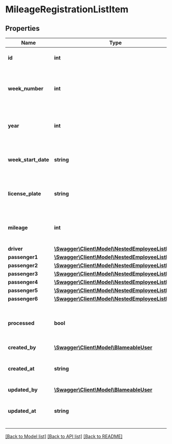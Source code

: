 # MileageRegistrationListItem

## Properties
Name | Type | Description | Notes
------------ | ------------- | ------------- | -------------
**id** | **int** | ID of the mileage registration. | [optional] 
**week_number** | **int** | (deprecated) The weeknumber the mileage registration applies to. | [optional] 
**year** | **int** | (deprecated) The year the mileage registration applies to. | [optional] 
**week_start_date** | **string** | The start date, in Y-m-d, of the week this entry is for. | [optional] 
**license_plate** | **string** | The licence plate that belongs to this milage registration. | [optional] 
**mileage** | **int** | The mileage associated with this mileage registration | [optional] 
**driver** | [**\Swagger\Client\Model\NestedEmployeeListItem**](NestedEmployeeListItem.md) |  | [optional] 
**passenger1** | [**\Swagger\Client\Model\NestedEmployeeListItem**](NestedEmployeeListItem.md) |  | [optional] 
**passenger2** | [**\Swagger\Client\Model\NestedEmployeeListItem**](NestedEmployeeListItem.md) |  | [optional] 
**passenger3** | [**\Swagger\Client\Model\NestedEmployeeListItem**](NestedEmployeeListItem.md) |  | [optional] 
**passenger4** | [**\Swagger\Client\Model\NestedEmployeeListItem**](NestedEmployeeListItem.md) |  | [optional] 
**passenger5** | [**\Swagger\Client\Model\NestedEmployeeListItem**](NestedEmployeeListItem.md) |  | [optional] 
**passenger6** | [**\Swagger\Client\Model\NestedEmployeeListItem**](NestedEmployeeListItem.md) |  | [optional] 
**processed** | **bool** | Whether or not the mileage registration is processed. | [optional] 
**created_by** | [**\Swagger\Client\Model\BlameableUser**](BlameableUser.md) |  | [optional] 
**created_at** | **string** | The creation date of the object in ATOM/ISO-8601 format | [optional] 
**updated_by** | [**\Swagger\Client\Model\BlameableUser**](BlameableUser.md) |  | [optional] 
**updated_at** | **string** | The creation date of the object in ATOM/ISO-8601 format | [optional] 

[[Back to Model list]](../README.md#documentation-for-models) [[Back to API list]](../README.md#documentation-for-api-endpoints) [[Back to README]](../README.md)



